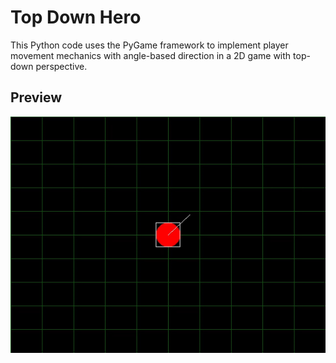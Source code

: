 # Top Down Hero

This Python code uses the PyGame framework to implement player movement mechanics with angle-based direction in a 2D game with top-down perspective.

## Preview

![Preview](preview.gif)